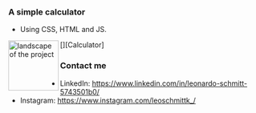 ### A simple calculator 
- Using CSS, HTML and JS. 

[<img align='left' width='100px' src='./screenshot' alt='landscape of the project' />][Calculator] 


### Contact me 
- LinkedIn: https://www.linkedin.com/in/leonardo-schmitt-5743501b0/ 
- Instagram: https://www.instagram.com/leoschmittk_/